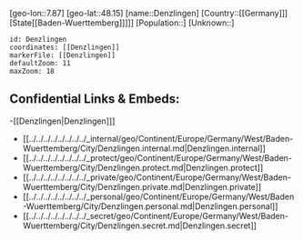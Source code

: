 ﻿---
location: [48.15,7.87]
mapzoom: [7,12] 
mapmarker: city 
type: City
tags:
- geo/City


SpocWebEntityId: 29754
isDeleted: false
confidential: public

---
[geo-lon::7.87]
[geo-lat::48.15]
[name::Denzlingen]
[Country::[[Germany]]]
[State[[Baden-Wuerttemberg]]]]]
[Population::]
[Unknown::]


```leaflet
id: Denzlingen
coordinates: [[Denzlingen]]
markerFile: [[Denzlingen]]
defaultZoom: 11 
maxZoom: 18
```


## Confidential Links & Embeds: 
-[[Denzlingen|Denzlingen]]] 
- [[../../../../../../../../_internal/geo/Continent/Europe/Germany/West/Baden-Wuerttemberg/City/Denzlingen.internal.md|Denzlingen.internal]] 
- [[../../../../../../../../_protect/geo/Continent/Europe/Germany/West/Baden-Wuerttemberg/City/Denzlingen.protect.md|Denzlingen.protect]] 
- [[../../../../../../../../_private/geo/Continent/Europe/Germany/West/Baden-Wuerttemberg/City/Denzlingen.private.md|Denzlingen.private]] 
- [[../../../../../../../../_personal/geo/Continent/Europe/Germany/West/Baden-Wuerttemberg/City/Denzlingen.personal.md|Denzlingen.personal]] 
- [[../../../../../../../../_secret/geo/Continent/Europe/Germany/West/Baden-Wuerttemberg/City/Denzlingen.secret.md|Denzlingen.secret]] 
